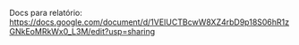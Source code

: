 Docs para relatório: https://docs.google.com/document/d/1VEIUCTBcwW8XZ4rbD9p18S06hR1zGNkEoMRkWx0_L3M/edit?usp=sharing
